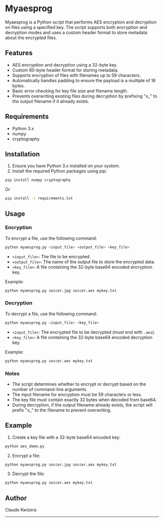 # Myaesprog

Myaesprog is a Python script that performs AES encryption and decryption on files using a specified key. The script supports both encryption and decryption modes and uses a custom header format to store metadata about the encrypted files.

## Features

- AES encryption and decryption using a 32-byte key.
- Custom 80-byte header format for storing metadata.
- Supports encryption of files with filenames up to 59 characters.
- Automatically handles padding to ensure the payload is a multiple of 16 bytes.
- Basic error checking for key file size and filename length.
- Prevents overwriting existing files during decryption by prefixing "x_" to the output filename if it already exists.

## Requirements

- Python 3.x
- numpy
- cryptography

## Installation

1. Ensure you have Python 3.x installed on your system.
2. Install the required Python packages using pip:

```sh
pip install numpy cryptography
```
Or 

```sh
pip install -r requirements.txt
```

## Usage

### Encryption

To encrypt a file, use the following command:

```sh
python myaesprog.py <input_file> <output_file> <key_file>
```

- `<input_file>`: The file to be encrypted.
- `<output_file>`: The name of the output file to store the encrypted data.
- `<key_file>`: A file containing the 32-byte base64 encoded encryption key.

Example:

```sh
python myaesprog.py soccer.jpg soccer.aes mykey.txt
```

### Decryption

To decrypt a file, use the following command:

```sh
python myaesprog.py <input_file> <key_file>
```

- `<input_file>`: The encrypted file to be decrypted (must end with `.aes`).
- `<key_file>`: A file containing the 32-byte base64 encoded decryption key.

Example:

```sh
python myaesprog.py soccer.aes mykey.txt
```

### Notes

- The script determines whether to encrypt or decrypt based on the number of command-line arguments.
- The input filename for encryption must be 59 characters or less.
- The key file must contain exactly 32 bytes when decoded from base64.
- During decryption, if the output filename already exists, the script will prefix "x_" to the filename to prevent overwriting.

## Example

1. Create a key file with a 32-byte base64 encoded key:

```sh
python aes_demo.py
```

2. Encrypt a file:

```sh
python myaesprog.py soccer.jpg soccer.aes mykey.txt
```

3. Decrypt the file:

```sh
python myaesprog.py soccer.aes mykey.txt
```
## Author

Claude Kwizera

---